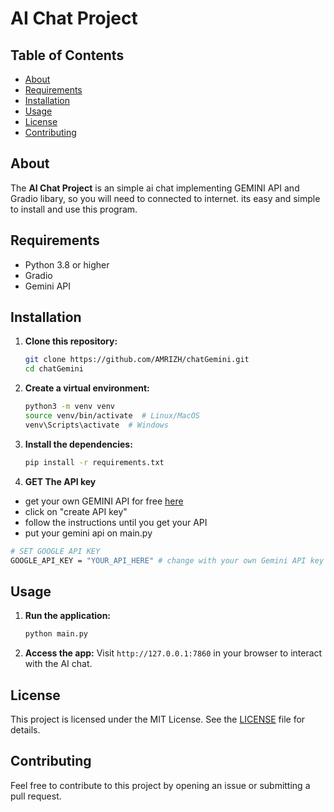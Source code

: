 # AI Chat Project

## Table of Contents

- [About](#about)
- [Requirements](#requirements)
- [Installation](#installation)
- [Usage](#usage)
- [License](#license)
- [Contributing](#contributing)

## About

The **AI Chat Project** is an simple ai chat implementing GEMINI API and Gradio libary, so you will need to connected to internet. its easy and simple to install and use this program.

## Requirements

- Python 3.8 or higher
- Gradio
- Gemini API

## Installation

1. **Clone this repository:**

   ```bash
   git clone https://github.com/AMRIZH/chatGemini.git
   cd chatGemini
   ```

2. **Create a virtual environment:**

   ```bash
   python3 -m venv venv
   source venv/bin/activate  # Linux/MacOS
   venv\Scripts\activate  # Windows
   ```

3. **Install the dependencies:**

   ```bash
   pip install -r requirements.txt
   ```

4. **GET The API key**

- get your own GEMINI API for free [here](https://aistudio.google.com/app/apikey)
- click on "create API key"
- follow the instructions until you get your API
- put your gemini api on main.py

```bash
# SET GOOGLE API KEY
GOOGLE_API_KEY = "YOUR_API_HERE" # change with your own Gemini API key
```

## Usage

1. **Run the application:**

   ```bash
   python main.py
   ```

2. **Access the app:**
   Visit `http://127.0.0.1:7860` in your browser to interact with the AI chat.

## License

This project is licensed under the MIT License. See the [LICENSE](LICENSE) file for details.

## Contributing

Feel free to contribute to this project by opening an issue or submitting a pull request.
